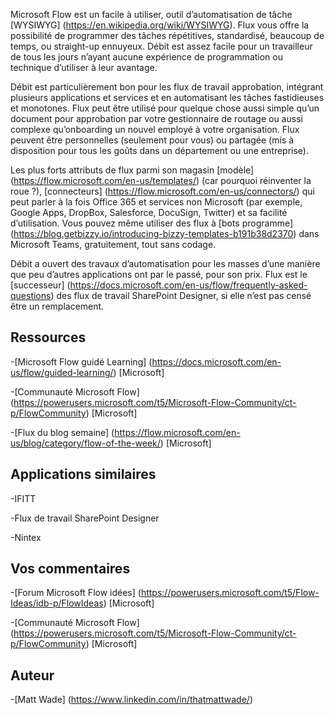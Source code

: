 

Microsoft Flow est un facile à utiliser, outil d’automatisation de tâche [WYSIWYG] (https://en.wikipedia.org/wiki/WYSIWYG). Flux vous offre la possibilité de programmer des tâches répétitives, standardisé, beaucoup de temps, ou straight-up ennuyeux. Débit est assez facile pour un travailleur de tous les jours n’ayant aucune expérience de programmation ou technique d’utiliser à leur avantage.

Débit est particulièrement bon pour les flux de travail approbation, intégrant plusieurs applications et services et en automatisant les tâches fastidieuses et monotones. Flux peut être utilisé pour quelque chose aussi simple qu’un document pour approbation par votre gestionnaire de routage ou aussi complexe qu’onboarding un nouvel employé à votre organisation. Flux peuvent être personnelles (seulement pour vous) ou partagée (mis à disposition pour tous les goûts dans un département ou une entreprise).

Les plus forts attributs de flux parmi son magasin [modèle] (https://flow.microsoft.com/en-us/templates/) (car pourquoi réinventer la roue ?), [connecteurs] (https://flow.microsoft.com/en-us/connectors/) qui peut parler à la fois Office 365 et services non Microsoft (par exemple, Google Apps, DropBox, Salesforce, DocuSign, Twitter) et sa facilité d’utilisation. Vous pouvez même utiliser des flux à [bots programme] (https://blog.getbizzy.io/introducing-bizzy-templates-b191b38d2370) dans Microsoft Teams, gratuitement, tout sans codage.

Débit a ouvert des travaux d’automatisation pour les masses d’une manière que peu d’autres applications ont par le passé, pour son prix. Flux est le [successeur] (https://docs.microsoft.com/en-us/flow/frequently-asked-questions) des flux de travail SharePoint Designer, si elle n’est pas censé être un remplacement.

Ressources
---------

-[Microsoft Flow guidé Learning] (https://docs.microsoft.com/en-us/flow/guided-learning/)
    \[Microsoft\]

-[Communauté Microsoft Flow] (https://powerusers.microsoft.com/t5/Microsoft-Flow-Community/ct-p/FlowCommunity)
    \[Microsoft\]

-[Flux du blog semaine] (https://flow.microsoft.com/en-us/blog/category/flow-of-the-week/)
    \[Microsoft\]

Applications similaires
--------------------

-IFITT

-Flux de travail SharePoint Designer

-Nintex

Vos commentaires
--------------------

-[Forum Microsoft Flow idées] (https://powerusers.microsoft.com/t5/Flow-Ideas/idb-p/FlowIdeas)
    \[Microsoft\]

-[Communauté Microsoft Flow] (https://powerusers.microsoft.com/t5/Microsoft-Flow-Community/ct-p/FlowCommunity)
    \[Microsoft\]

Auteur
---------

-[Matt Wade] (https://www.linkedin.com/in/thatmattwade/)

